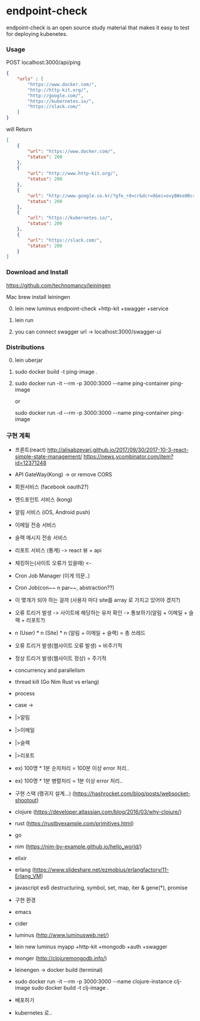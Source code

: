 # endpoint-check

endpoint-check is an open source study material that makes it easy to test for deploying kubenetes.


### Usage

POST  localhost:3000/api/ping
```json
{
	"urls" : [
        "https://www.docker.com/", 
        "http://http-kit.org/", 
        "http://google.com/",
        "https://kubernetes.io/",
        "https://slack.com/"
    ]
}
```

will Return
```json
[
    {
        "url": "https://www.docker.com/",
        "status": 200
    },
    {
        "url": "http://www.http-kit.org/",
        "status": 200
    },
    {
        "url": "http://www.google.co.kr/?gfe_rd=cr&dcr=0&ei=ovy8Wse0Bcrd8Aev9oioBQ",
        "status": 200
    },
    {
        "url": "https://kubernetes.io/",
        "status": 200
    },
    {
        "url": "https://slack.com/",
        "status": 200
    }
]
```


### Download and Install

https://github.com/technomancy/leiningen

Mac
brew install leiningen

0. lein new luminus endpoint-check +http-kit +swagger +service

1. lein run 

2. you can connect swagger url -> localhost:3000/swagger-ui


### Distributions

0. lein uberjar

1. sudo docker build -t ping-image .

2. sudo docker run -it --rm -p 3000:3000 --name ping-container ping-image

   or

   sudo docker run -d --rm -p 3000:3000 --name ping-container ping-image






### 구현 계획

- 프론트(react)
http://alisabzevari.github.io/2017/09/30/2017-10-3-react-simple-state-management/
https://news.ycombinator.com/item?id=12371248
- API GateWay(Kong) -> or remove CORS

- 회원서비스 (facebook oauth2?)

- 엔드포인트 서비스 (kong)

- 알림 서비스 (iOS, Android push)

- 이메일 전송 서비스

- 슬랙 메시지 전송 서비스

- 리포트 서비스 (통계) -> react 뷰 + api

- 체킹하는(사이트 오류가 있을때) <-
- Cron Job Manager (이게 의문..)

- Cron Job(con~~ n par~~, abstraction??)

- 이 몇개가 되야 하는 걸까 (사용자 마다 site를 array 로 가지고 있어야 겠지?)

- 오류 트리거 발생 -> 사이트에 해당하는 유저 확인 -> 통보하기(알림 + 이메일 + 슬랙 + 리포트?)
- n (User) * n (Site) * n (알림 + 이메일 + 슬랙) = 총 쓰레드

- 오류 트리거 발생(웹사이트 오류 발생) = 비주기적

- 정상 트리거 발생(웹사이트 정상) = 주기적

- concurrency and parallelism

- thread kill (Go Nim Rust vs erlang)
- process
- case ->
- |>알림
- |>이메일
- |>슬랙
- |>리포트
- ex) 100명 * 1분 순차처리 = 100분 이상 error 처리..
- ex) 100명 * 1분 병렬처리 = 1분 이상 error 처리..

- 구현 스택 (랭귀지 설계...) (https://hashrocket.com/blog/posts/websocket-shootout)

- clojure (https://developer.atlassian.com/blog/2016/03/why-clojure/)
- rust (https://rustbyexample.com/primitives.html)
- go
- nim (https://nim-by-example.github.io/hello_world/)
- elixir
- erlang (https://www.slideshare.net/ezmobius/erlangfactory/11-Erlang_VM)
- javascript es6 destructuring, symbol, set, map, iter & gene(*), promise

- 구현 환경

- emacs
- cider
- luminus (http://www.luminusweb.net/)

- lein new luminus myapp +http-kit +mongodb +auth +swagger
- monger (http://clojuremongodb.info/)
- leinengen -> docker build (terminal)
- sudo docker run -it --rm -p 3000:3000 --name clojure-instance clj-image
sudo docker build -t clj-image .

- 배포하기
- kubernetes 로..
